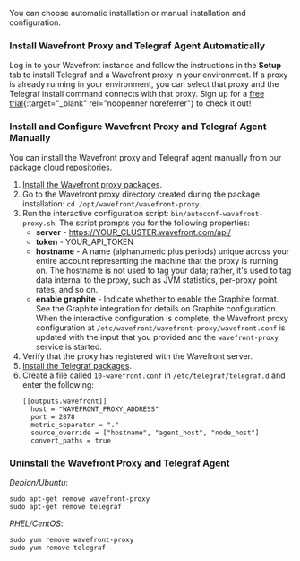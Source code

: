 

You can choose automatic installation or manual installation and configuration.

### Install Wavefront Proxy and Telegraf Agent Automatically

Log in to your Wavefront instance and follow the instructions in the **Setup** tab to install Telegraf and a Wavefront proxy in your environment. If a proxy is already running in your environment, you can select that proxy and the Telegraf install command connects with that proxy. Sign up for a [free trial](http://wavefront.com/sign-up/?utm_source=docs.vmware.com&utm_medium=referral&utm_campaign=docs-front-page){:target="_blank" rel="noopenner noreferrer"} to check it out!

### Install and Configure Wavefront Proxy and Telegraf Agent Manually

You can install the Wavefront proxy and Telegraf agent manually from our package cloud repositories.

1. [Install the Wavefront proxy packages](https://packagecloud.io/wavefront/proxy/install).
1. Go to the Wavefront proxy directory created during the package installation: `cd /opt/wavefront/wavefront-proxy`.
1. Run the interactive configuration script: `bin/autoconf-wavefront-proxy.sh`. The script prompts you for the following properties:
   - **server** - https://YOUR_CLUSTER.wavefront.com/api/
   - **token** - YOUR_API_TOKEN
   - **hostname** - A name (alphanumeric plus periods) unique across your entire account representing the machine that the proxy is running on. The hostname is not used to tag your data; rather, it's used to tag data internal to the proxy, such as JVM statistics, per-proxy point rates, and so on.
   - **enable graphite** - Indicate whether to enable the Graphite format. See the Graphite integration for details on Graphite configuration.
  When the interactive configuration is complete, the Wavefront proxy configuration at `/etc/wavefront/wavefront-proxy/wavefront.conf` is updated with the input that you provided and the `wavefront-proxy` service is started.
1. Verify that the proxy has registered with the Wavefront server.
1. [Install the Telegraf packages](https://packagecloud.io/wavefront/telegraf/install).
1. Create a file called `10-wavefront.conf` in `/etc/telegraf/telegraf.d` and enter the following:
   ```
   [[outputs.wavefront]]
     host = "WAVEFRONT_PROXY_ADDRESS"
     port = 2878
     metric_separator = "."
     source_override = ["hostname", "agent_host", "node_host"]
     convert_paths = true
   ```

### Uninstall the Wavefront Proxy and Telegraf Agent

*Debian/Ubuntu*:

```
sudo apt-get remove wavefront-proxy
sudo apt-get remove telegraf
```

*RHEL/CentOS*:
```
sudo yum remove wavefront-proxy
sudo yum remove telegraf
```
